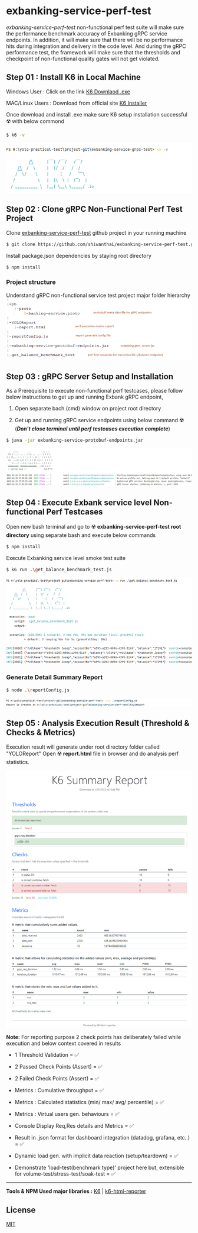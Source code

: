 # exbanking-service-perf-test
*exbanking-service-perf-test* non-functional perf test suite will make sure the performance benchmark accuracy of Exbanking gRPC service endpoints. In addition, it will make sure that there will be no performance hits during integration and delivery in the code level. And during the gRPC performance test, the framework will make sure that the thresholds and checkpoint of non-functional quality gates will not get violated.

## Step 01 : Install K6 in Local Machine
Windows User : Click on the link [K6 Downlaod .exe](https://dl.k6.io/msi/k6-latest-amd64.msi)

MAC/Linux Users : Download from official site [K6 Installer](https://k6.io/docs/get-started/installation/)

Once download and install .exe make sure K6 setup installation successful :radioactive: with below commond
```bash
$ k6 -v
```
![img.png](bin/k6.png)

## Step 02 : Clone gRPC Non-Functional Perf Test Project
Clone [exbanking-service-perf-test](https://github.com/shiwanthaL/exbanking-service-perf-test) github project in your running machine
```bash
$ git clone https://github.com/shiwanthaL/exbanking-service-perf-test.git
```
Install package.json dependencies by staying root directory
```bash
$ npm install
```
### Project structure
Understand gRPC non-functional service test project major folder hierarchy
![img.png](bin/pro-strucutre.png)
## Step 03 : gRPC Server Setup and Installation
As a Prerequisite to execute non-functional perf testcases, please follow below instructions to get up and running Exbank gRPC endpoint,

1. Open separate bach (cmd) window on project root directory

2. Get up and running gRPC service endpoints using below command :radioactive: (***Don't close terminal until perf testcases execution complete***)
```bash
$ java -jar exbanking-service-protobuf-endpoints.jar
```
![img.png](bin/grpc-server.png)

## Step 04 : Execute Exbank service level Non-functional Perf Testcases

Open new bash terminal and go to :radioactive: **exbanking-service-perf-test root directory** using separate bash and execute below commands
```bash
$ npm install
```
Execute Exbanking service level smoke test suite
```bash
$ k6 run .\get_balance_benchmark_test.js
```
![img.png](bin/k6-execute.png)

### Generate Detail Summary Report
```bash
$ node .\reportConfig.js
```
![img.png](bin/report-gen.png)

## Step 05 : Analysis Execution Result (Threshold & Checks & Metrics)
Execution result will generate under root directory folder called "YOLOReport"
Open :radioactive: **report.html** file in browser and do analysis perf statistics.

![img.png](bin/k6-report.png)

**Note:** For reporting purpose 2 check points has deliberately failed while execution and below context covered in results
- 1 Threshold Validation = :white_check_mark:
- 2 Passed Check Points (Assert) = :white_check_mark:
- 2 Failed Check Points (Assert) = :white_check_mark:

- Metrics : Cumulative throughput = :white_check_mark:
- Metrics : Calculated statistics (min/ max/ avg/ percentile) = :white_check_mark:
- Metrics : Virtual users gen. behaviours = :white_check_mark:
- Console Display Req,Res details and Metrics = :white_check_mark:
- Result in .json format for dashboard integration (datadog, grafana, etc..) = :white_check_mark:
- Dynamic load gen. with implicit data reaction (setup/teardown) = :white_check_mark:
- Demonstrate 'load-test(benchmark type)' project here but, extensible for volume-test/stress-test/soak-test = :white_check_mark:

---

**Tools & NPM Used major libraries :**  [K6](https://k6.io/docs/)  |  [k6-html-reporter](https://www.npmjs.com/package/k6-html-reporter) 

## License
[MIT](https://choosealicense.com/licenses/mit/)